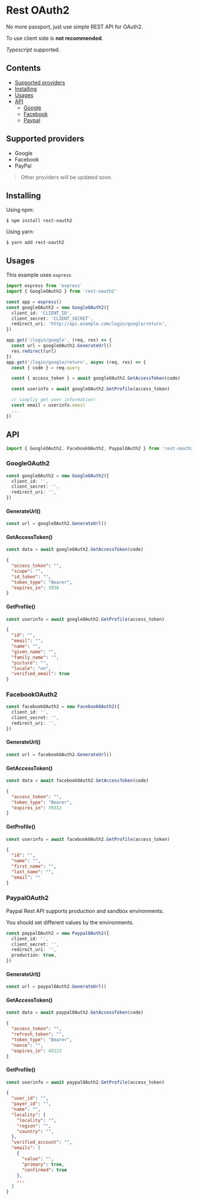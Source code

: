# Rest OAuth2

No more passport, just use simple REST API for OAuth2.

To use client side is **not recommended**.

_Typescript_ supported.

## Contents

- [Supported providers](#Supported-providers)
- [Installing](#Installing)
- [Usages](#Usages)
- [API](#API)
  - [Google](#GoogleOAuth2)
  - [Facebook](#FacebookOAuth2)
  - [Paypal](#PaypalOAuth2)

## Supported providers

- Google
- Facebook
- PayPal

> Other providers will be updated soon.

## Installing

Using npm:

```
$ npm install rest-oauth2
```

Using yarn:

```
$ yarn add rest-oauth2
```

## Usages

This example uses `express`

```ts
import express from 'express'
import { GoogleOAuth2 } from 'rest-oauth2'

const app = express()
const googleOAuth2 = new GoogleOAuth2({
  client_id: 'CLIENT_ID',
  client_secret: 'CLIENT_SECRET',
  redirect_uri: 'http://api.example.com/login/google/return',
})

app.get('/login/google', (req, res) => {
  const url = googleOAuth2.GenerateUrl()
  res.redirect(url)
})
app.get('/login/google/return', async (req, res) => {
  const { code } = req.query

  const { access_token } = await googleOAuth2.GetAccessToken(code)

  const userinfo = await googleOAuth2.GetProfile(access_token)

  // simpliy get user information!
  const email = userinfo.email
  ...
})
```

## API

```ts
import { GoogleOAuth2, FacebookOAuth2, PaypalOAuth2 } from 'rest-oauth2'
```

### GoogleOAuth2

```ts
const googleOAuth2 = new GoogleOAuth2({
  client_id: '',
  client_secret: '',
  redirect_uri: '',
})
```

#### GenerateUrl()

```ts
const url = googleOAuth2.GenerateUrl()
```

#### GetAccessToken()

```ts
const data = await googleOAuth2.GetAccessToken(code)
```

```json
{
  "access_token": "",
  "scope": "",
  "id_token": "",
  "token_type": "Bearer",
  "expires_in": 3938
}
```

#### GetProfile()

```ts
const userinfo = await googleOAuth2.GetProfile(access_token)
```

```json
{
  "id": "",
  "email": "",
  "name": "",
  "given_name": "",
  "family_name": "",
  "picture": "",
  "locale": "en",
  "verified_email": true
}
```

### FacebookOAuth2

```ts
const facebookOAuth2 = new FacebookOAuth2({
  client_id: '',
  client_secret: '',
  redirect_uri: '',
})
```

#### GenerateUrl()

```ts
const url = facebookOAuth2.GenerateUrl()
```

#### GetAccessToken()

```ts
const data = await facebookOAuth2.GetAccessToken(code)
```

```json
{
  "access_token": "",
  "token_type": "Bearer",
  "expires_in": 39312
}
```

#### GetProfile()

```ts
const userinfo = await facebookOAuth2.GetProfile(access_token)
```

```json
{
  "id": "",
  "name": "",
  "first_name": "",
  "last_name": "",
  "email": ""
}
```

### PaypalOAuth2

Paypal Rest API supports production and sandbox environments.

You should set different values by the environments.

```ts
const paypalOAuth2 = new PaypalOAuth2({
  client_id: '',
  client_secret: '',
  redirect_uri: '',
  production: true,
})
```

#### GenerateUrl()

```ts
const url = paypalOAuth2.GenerateUrl()
```

#### GetAccessToken()

```ts
const data = await paypalOAuth2.GetAccessToken(code)
```

```json
{
  "access_token": "",
  "refresh_token": "",
  "token_type": "Bearer",
  "nonce": "",
  "expires_in": 43123
}
```

#### GetProfile()

```ts
const userinfo = await paypalOAuth2.GetProfile(access_token)
```

```json
{
  "user_id": "",
  "payer_id": "",
  "name": "",
  "locality": {
    "locality": "",
    "region": "",
    "country": "",
  },
  "verified_account": "",
  "emails": [
    {
      "value": "",
      "primary": true,
      "confirmed": true
    },
    ...
  ]
}
```
